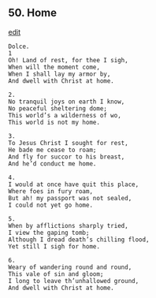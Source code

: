 
## 50.  Home
[edit](https://docs.google.com/document/d/1JUjKjJEUti9vqXpSLVixx83lYsR%2DLCbV/edit?mode=html)



    Dolce. 
    1 
    Oh! Land of rest, for thee I sigh, 
    When will the moment come, 
    When I shall lay my armor by, 
    And dwell with Christ at home.

    2. 
    No tranquil joys on earth I know, 
    No peaceful sheltering dome; 
    This world’s a wilderness of wo, 
    This world is not my home.

    3. 
    To Jesus Christ I sought for rest, 
    He bade me cease to roam; 
    And fly for succor to his breast, 
    And he’d conduct me home.

    4. 
    I would at once have quit this place, 
    Where foes in fury roam, 
    But ah! my passport was not sealed, 
    I could not yet go home.

    5. 
    When by afflictions sharply tried, 
    I view the gaping tomb; 
    Although I dread death’s chilling flood, 
    Yet still I sigh for home.

    6. 
    Weary of wandering round and round, 
    This vale of sin and gloom; 
    I long to leave th’unhallowed ground, 
    And dwell with Christ at home.
